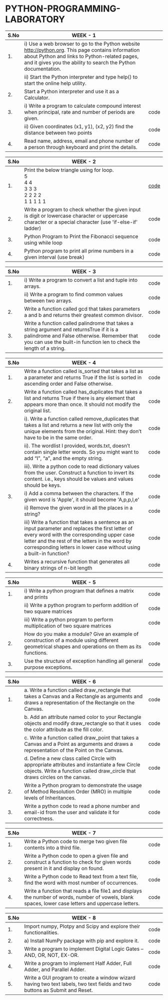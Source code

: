 # PYTHON-PROGRAMMING-LABORATORY

|S.No| WEEK - 1||
|---|-------------------------------------------------------------------|--------|
|1.|i) Use a web browser to go to the Python website http://python.org. This page contains information about Python and links to Python-related pages, and it gives you the ability to search the Python documentation.||
||ii) Start the Python interpreter and type help() to start the online help utility.||
|2.| Start a Python interpreter and use it as a Calculator.||
|3.| i) Write a program to calculate compound interest when principal, rate and number of periods are given.| code |
||ii) Given coordinates (x1, y1), (x2, y2) find the distance between two points| code |
|4.| Read name, address, email and phone number of a person through keyboard and print the details.| code |

|S.No| WEEK - 2||
|---|-------------------------------------------------------------------|--------|
|1.| Print the below triangle using for loop.<br/> 5<br/> 4 4<br/> 3 3 3<br/> 2 2 2 2<br/> 1 1 1 1 1| [code](pattern.py) |
|2.| Write a program to check whether the given input is digit or lowercase character or uppercase character or a special character (use 'if-else-if' ladder)| code |
|3.| Python Program to Print the Fibonacci sequence using while loop| code |
|4.| Python program to print all prime numbers in a given interval (use break)| code |

|S.No| WEEK - 3 ||
|---|-------------------------------------------------------------------|--------|
|1.| i) Write a program to convert a list and tuple into arrays.| code |
|| ii) Write a program to find common values between two arrays.| code |
|2.| Write a function called gcd that takes parameters a and b and returns their greatest common divisor.| code |
|3.| Write a function called palindrome that takes a string argument and returnsTrue if it is a palindrome and False otherwise. Remember that you can use the built-in function len to check the length of a string.| code |

|S.No| WEEK - 4 ||
|---|-------------------------------------------------------------------|--------|
|1.| Write a function called is_sorted that takes a list as a parameter and returns True if the list is sorted in ascending order and False otherwise.| code |
|2.| Write a function called has_duplicates that takes a list and returns True if there is any element that appears more than once. It should not modify the original list.| code |
||i). Write a function called remove_duplicates that takes a list and returns a new list with only the unique elements from the original. Hint: they don’t have to be in the same order.| code |
||ii). The wordlist I provided, words.txt, doesn’t contain single letter words. So you might want to add “I”, “a”, and the empty string.| code |
||iii). Write a python code to read dictionary values from the user. Construct a function to invert its content. i.e., keys should be values and values should be keys.| code |
|3.| i) Add a comma between the characters. If the given word is 'Apple', it should become 'A,p,p,l,e'| code |
||ii) Remove the given word in all the places in a string?| code |
||iii) Write a function that takes a sentence as an input parameter and replaces the first letter of every word with the corresponding upper case letter and the rest of the letters in the word by corresponding letters in lower case without using a built-in function?| code |
|4.| Writes a recursive function that generates all binary strings of n-bit length| code |

|S.No| WEEK - 5 ||
|---|-------------------------------------------------------------------|--------|
|1.| i) Write a python program that defines a matrix and prints| code |
|| ii) Write a python program to perform addition of two square matrices| code |
|| iii) Write a python program to perform multiplication of two square matrices| code |
|2.| How do you make a module? Give an example of construction of a module using different geometrical shapes and operations on them as its functions.| code |
|3.| Use the structure of exception handling all general purpose exceptions.|code|

|S.No| WEEK - 6 ||
|---|-------------------------------------------------------------------|--------|
|1.| a. Write a function called draw_rectangle that takes a Canvas and a Rectangle as arguments and draws a representation of the Rectangle on the Canvas.| code |
||b. Add an attribute named color to your Rectangle objects and modify draw_rectangle so that it uses the color attribute as the fill color.| code |
||c. Write a function called draw_point that takes a Canvas and a Point as arguments and draws a representation of the Point on the Canvas.| code |
||d. Define a new class called Circle with appropriate attributes and instantiate a few Circle objects. Write a function called draw_circle that draws circles on the canvas.| code |
|2.| Write a Python program to demonstrate the usage of Method Resolution Order (MRO) in multiple levels of Inheritances.| code |
|3.| Write a python code to read a phone number and email-id from the user and validate it for correctness.| code |

|S.No| WEEK - 7 ||
|---|-------------------------------------------------------------------|--------|
|1.| Write a Python code to merge two given file contents into a third file.| code |
|2.| Write a Python code to open a given file and construct a function to check for given words present in it and display on found.| code |
|3.| Write a Python code to Read text from a text file, find the word with most number of occurrences.| code |
|4.| Write a function that reads a file file1 and displays the number of words, number of vowels, blank spaces, lower case letters and uppercase letters.| code |

|S.No| WEEK - 8 ||
|---|-------------------------------------------------------------------|--------|
|1.| Import numpy, Plotpy and Scipy and explore their functionalities.| code |
|2.| a) Install NumPy package with pip and explore it.| code |
|3.| Write a program to implement Digital Logic Gates – AND, OR, NOT, EX-OR.| code |
|4.| Write a program to implement Half Adder, Full Adder, and Parallel Adder.| code |
|5.| Write a GUI program to create a window wizard having two text labels, two text fields and two buttons as Submit and Reset.| code |
